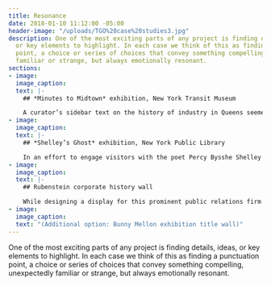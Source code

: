 ```yaml
---
title: Resonance
date: 2018-01-10 11:12:00 -05:00
header-image: "/uploads/TGO%20case%20studies3.jpg"
description: One of the most exciting parts of any project is finding details, ideas,
  or key elements to highlight. In each case we think of this as finding a punctuation
  point, a choice or series of choices that convey something compelling, unexpectedly
  familiar or strange, but always emotionally resonant.
sections:
- image: 
  image_caption: 
  text: |-
    ## *Minutes to Midtown* exhibition, New York Transit Museum

    A curator’s sidebar text on the history of industry in Queens seemed abstract. Further research revealed that Queens has been the origin and home of many great American companies. Why not design a “Made in Queens” wall of logos and include some vintage packaging?
- image: 
  image_caption: 
  text: |-
    ## *Shelley’s Ghost* exhibition, New York Public Library

    In an effort to engage visitors with the poet Percy Bysshe Shelley’s ideas, and to help fulfill the brief to design a dynamic and dramatic exhibition, we suggested four keepsake cards to be made available free of charge in the gallery. We printed the cards letterpress on thick paper and distributed them from a vintage library card catalog drawer.
- image: 
  image_caption: 
  text: |-
    ## Rubenstein corporate history wall

    While designing a display for this prominent public relations firm with a long history, we sifted through scores of vintage company photos and artifacts. One thing stood out: a collection of founder’s vintage A–Z Rolodexes. We had them photographed and featured prominently on the final wall. History, connections, and influence compressed into one shot.
- image: 
  image_caption: 
  text: "(Additional option: Bunny Mellon exhibition title wall)"
---
```


One of the most exciting parts of any project is finding details, ideas, or key elements to highlight. In each case we think of this as finding a punctuation point, a choice or series of choices that convey something compelling, unexpectedly familiar or strange, but always emotionally resonant.